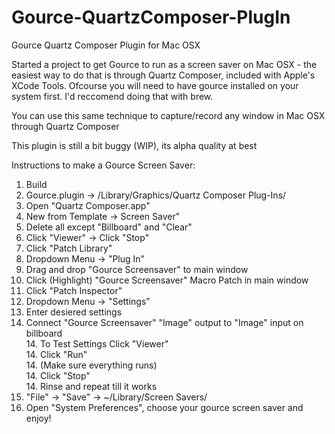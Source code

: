 Gource-QuartzComposer-PlugIn
============================

Gource Quartz Composer Plugin for Mac OSX  
  
Started a project to get Gource to run as a screen saver on Mac OSX - the easiest way to do that is through Quartz Composer, included with Apple's XCode Tools. Ofcourse you will need to have gource installed on your system first. I'd reccomend doing that with brew.  
  
You can use this same technique to capture/record any window in Mac OSX through Quartz Composer  

This plugin is still a bit buggy (WIP), its alpha quality at best
  
Instructions to make a Gource Screen Saver:  

1. Build  
2. Gource.plugin -> /Library/Graphics/Quartz Composer Plug-Ins/  
3. Open "Quartz Composer.app"  
4. New from Template -> Screen Saver"  
5. Delete all except "Billboard" and "Clear"  
6. Click "Viewer" -> Click "Stop"  
7. Click "Patch Library"  
8. Dropdown Menu -> "Plug In"  
9. Drag and drop "Gource Screensaver" to main window  
10. Click (Highlight) "Gource Screensaver" Macro Patch in main window  
11. Click "Patch Inspector"  
12. Dropdown Menu -> "Settings"  
13. Enter desiered settings  
14. Connect "Gource Screensaver" "Image" output to "Image" input on billboard  
    14. To Test Settings Click "Viewer"  
    14. Click "Run"  
    14. (Make sure everything runs)  
    14. Click "Stop"  
    14. Rinse and repeat till it works  
15. "File" -> "Save" -> ~/Library/Screen Savers/  
16. Open "System Preferences", choose your gource screen saver and enjoy!  
